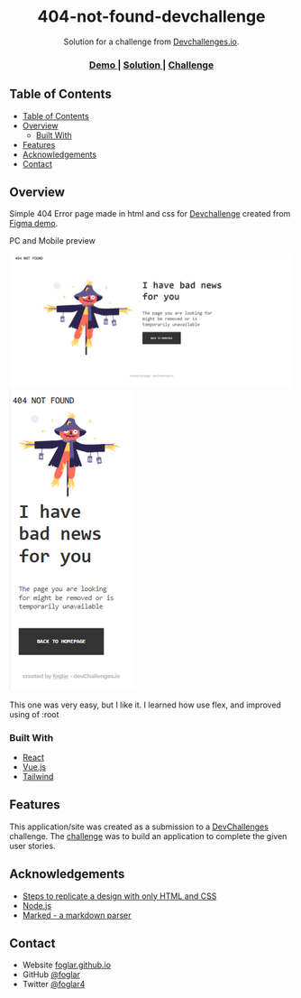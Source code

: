 <!-- Please update value in the {}  -->

<h1 align="center">404-not-found-devchallenge</h1>

<div align="center">
   Solution for a challenge from  <a href="http://devchallenges.io" target="_blank">Devchallenges.io</a>.
</div>

<div align="center">
  <h3>
    <a href="https://www.figma.com/file/QeKWLNhB13zDjJzqR22TKE/404-page-challenge?node-id=1%3A4">
      Demo
    </a>
    <span> | </span>
    <a href="https://foglar.github.io/404-not-found-devchallenge/">
      Solution
    </a>
    <span> | </span>
    <a href="https://devchallenges.io/challenges/wBunSb7FPrIepJZAg0sY">
      Challenge
    </a>
  </h3>
</div>

<!-- TABLE OF CONTENTS -->

## Table of Contents

- [Table of Contents](#table-of-contents)
- [Overview](#overview)
  - [Built With](#built-with)
- [Features](#features)
- [Acknowledgements](#acknowledgements)
- [Contact](#contact)

<!-- OVERVIEW -->

## Overview
Simple 404 Error page made in html and css for [Devchallenge](https://devchallenges.io/challenges/wBunSb7FPrIepJZAg0sY) created from [Figma demo](https://www.figma.com/file/QeKWLNhB13zDjJzqR22TKE).

PC and Mobile preview

![PC-view](pc-view.PNG)
![mobile-view](mobile-view.PNG)

This one was very easy, but I like it. I learned how use flex, and improved using of :root

### Built With

<!-- This section should list any major frameworks that you built your project using. Here are a few examples.-->

- [React](https://reactjs.org/)
- [Vue.js](https://vuejs.org/)
- [Tailwind](https://tailwindcss.com/)

## Features

<!-- List the features of your application or follow the template. Don't share the figma file here :) -->

This application/site was created as a submission to a [DevChallenges](https://devchallenges.io/challenges) challenge. The [challenge](https://devchallenges.io/challenges/wBunSb7FPrIepJZAg0sY) was to build an application to complete the given user stories.


## Acknowledgements

<!-- This section should list any articles or add-ons/plugins that helps you to complete the project. This is optional but it will help you in the future. For exmpale -->

- [Steps to replicate a design with only HTML and CSS](https://devchallenges-blogs.web.app/how-to-replicate-design/)
- [Node.js](https://nodejs.org/)
- [Marked - a markdown parser](https://github.com/chjj/marked)

## Contact

- Website [foglar.github.io](https://foglar.github.io/new-test)
- GitHub [@foglar](https://github.com/foglar)
- Twitter [@foglar4](https://twitter.com/foglar4)
